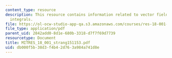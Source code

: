 ```yaml
---
content_type: resource
description: This resource contains information related to vector fields and line
  integrals.
file: https://ol-ocw-studio-app-qa.s3.amazonaws.com/courses/res-18-001-calculus-online-textbook-spring-2005/db000f5b38d3f4b42d763a984a741d8e_MITRES_18_001_strang151153.pdf
file_type: application/pdf
parent_uid: 2842add0-8d1e-680b-3318-d7f7f69d7739
resourcetype: Document
title: MITRES_18_001_strang151153.pdf
uid: db000f5b-38d3-f4b4-2d76-3a984a741d8e
---
```

